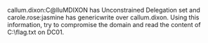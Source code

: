 

callum.dixon:C@lluMDIXON has Unconstrained Delegation set and carole.rose:jasmine
has genericwrite over callum.dixon. Using this information, try to compromise the
domain and read the content of C:\flag.txt on DC01.
